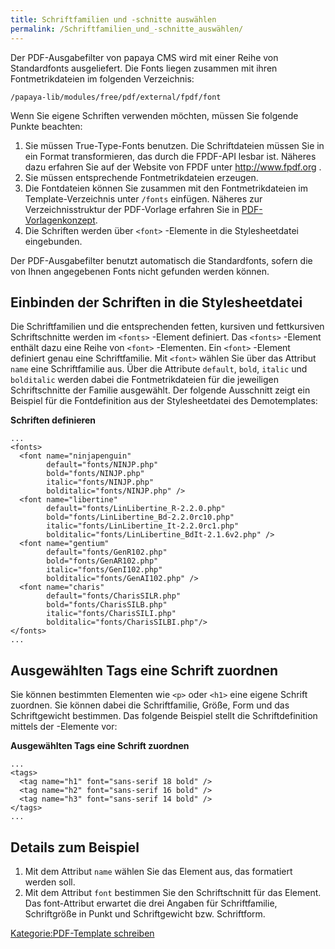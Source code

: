 ```yaml
---
title: Schriftfamilien und -schnitte auswählen
permalink: /Schriftfamilien_und_-schnitte_auswählen/
---
```


Der PDF-Ausgabefilter von papaya CMS wird mit einer Reihe von Standardfonts ausgeliefert. Die Fonts liegen zusammen mit ihren Fontmetrikdateien im folgenden Verzeichnis:

`/papaya-lib/modules/free/pdf/external/fpdf/font`

Wenn Sie eigene Schriften verwenden möchten, müssen Sie folgende Punkte beachten:

1.  Sie müssen True-Type-Fonts benutzen. Die Schriftdateien müssen Sie in ein Format transformieren, das durch die FPDF-API lesbar ist. Näheres dazu erfahren Sie auf der Website von FPDF unter <http://www.fpdf.org> .
2.  Sie müssen entsprechende Fontmetrikdateien erzeugen.
3.  Die Fontdateien können Sie zusammen mit den Fontmetrikdateien im Template-Verzeichnis unter `/fonts` einfügen. Näheres zur Verzeichnisstruktur der PDF-Vorlage erfahren Sie in [PDF-Vorlagenkonzept](/PDF-Vorlagenkonzept ).
4.  Die Schriften werden über `<font>` -Elemente in die Stylesheetdatei eingebunden.

Der PDF-Ausgabefilter benutzt automatisch die Standardfonts, sofern die von Ihnen angegebenen Fonts nicht gefunden werden können.

Einbinden der Schriften in die Stylesheetdatei
----------------------------------------------

Die Schriftfamilien und die entsprechenden fetten, kursiven und fettkursiven Schriftschnitte werden im `<fonts>` -Element definiert. Das `<fonts>` -Element enthält dazu eine Reihe von `<font>` -Elementen. Ein `<font>` -Element definiert genau eine Schriftfamilie. Mit `<font>` wählen Sie über das Attribut `name` eine Schriftfamilie aus. Über die Attribute `default`, `bold`, `italic` und `bolditalic` werden dabei die Fontmetrikdateien für die jeweiligen Schriftschnitte der Familie ausgewählt. Der folgende Ausschnitt zeigt ein Beispiel für die Fontdefinition aus der Stylesheetdatei des Demotemplates:

**Schriften definieren**

~~~~ {.xml}
...
<fonts>
  <font name="ninjapenguin"
        default="fonts/NINJP.php"
        bold="fonts/NINJP.php"
        italic="fonts/NINJP.php"
        bolditalic="fonts/NINJP.php" />
  <font name="libertine"
        default="fonts/LinLibertine_R-2.2.0.php"
        bold="fonts/LinLibertine_Bd-2.2.0rc10.php"
        italic="fonts/LinLibertine_It-2.2.0rc1.php"
        bolditalic="fonts/LinLibertine_BdIt-2.1.6v2.php" />
  <font name="gentium"
        default="fonts/GenR102.php"
        bold="fonts/GenAR102.php"
        italic="fonts/GenI102.php"
        bolditalic="fonts/GenAI102.php" />
  <font name="charis"
        default="fonts/CharisSILR.php"
        bold="fonts/CharisSILB.php"
        italic="fonts/CharisSILI.php"
        bolditalic="fonts/CharisSILBI.php"/>
</fonts>
...
~~~~

Ausgewählten Tags eine Schrift zuordnen
---------------------------------------

Sie können bestimmten Elementen wie `<p>` oder `<h1>` eine eigene Schrift zuordnen. Sie können dabei die Schriftfamilie, Größe, Form und das Schriftgewicht bestimmen. Das folgende Beispiel stellt die Schriftdefinition mittels der <tag>-Elemente vor:

**Ausgewählten Tags eine Schrift zuordnen**

~~~~ {.xml}
...
<tags>
  <tag name="h1" font="sans-serif 18 bold" />
  <tag name="h2" font="sans-serif 16 bold" />
  <tag name="h3" font="sans-serif 14 bold" />
</tags>
...
~~~~

Details zum Beispiel
--------------------

1.  Mit dem Attribut `name` wählen Sie das Element aus, das formatiert werden soll.
2.  Mit dem Attribut `font` bestimmen Sie den Schriftschnitt für das Element. Das font-Attribut erwartet die drei Angaben für Schriftfamilie, Schriftgröße in Punkt und Schriftgewicht bzw. Schriftform.

[Kategorie:PDF-Template schreiben](Kategorie:PDF-Template_schreiben )